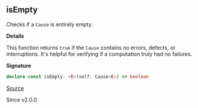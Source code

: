 ## isEmpty

Checks if a `Cause` is entirely empty.

**Details**

This function returns `true` if the `Cause` contains no errors, defects, or
interruptions. It's helpful for verifying if a computation truly had no
failures.

**Signature**

```ts
declare const isEmpty: <E>(self: Cause<E>) => boolean
```

[Source](https://github.com/Effect-TS/effect/tree/main/packages/effect/src/Cause.ts#L749)

Since v2.0.0